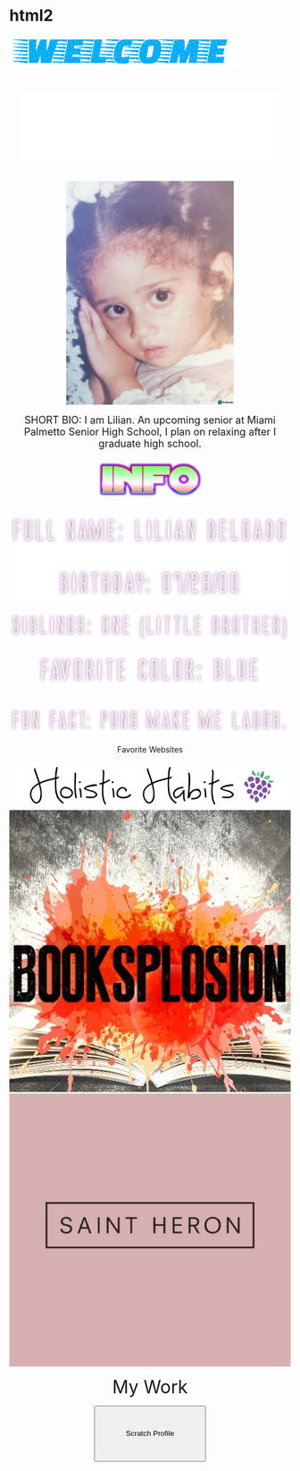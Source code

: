 # html2
<!DOCTYPE html>
<html>
<body background="rel.gif">
<h8><img src="welcome.gif"></img></h8>
<head> <title> LILIAN </title> </head>
<link rel="stylesheet" type="text/css" href="aboutme.css">
<body>
<center>
<h1><img src="trans.png"></img></h1>
</center>
<center><img src="baby.jpg" width="300" height="400"></img></center>
<center><p><font size="4">SHORT BIO: I am Lilian. An upcoming senior at Miami Palmetto Senior High School, I plan on relaxing after I graduate high school.</font></p></center>
<center>
<h3><img src="info1.png"></img></h3>
<h4><img src="info2.png"></img></h4>
<h5><img src="info3.png"></img></h5>
<h6><img src="info4.png"></img></h6>
<h7><img src="info5.png"></img></h7>
<center><p>Favorite Websites</p></center>
<a href="https://www.youtube.com/user/holistichabits"><img src="hh.jpg"></img></a><br>
<a href=http://booksplosion.tumblr.com/><img src="book.jpeg"></img></a><br>
<a href=http://saintheron.com/><img src="sainth.jpg"></img></a>
</center>
<center><p><font size="6">My Work</font></p><center>
<a href="https://scratch.mit.edu/users/liliandelgg/"><input type="button" value="Scratch Profile" style="height:100px; width:200px;" class="btn_scratch"/></a>
</body>
</html>
